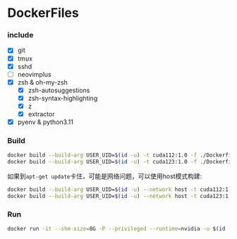 # DockerFiles

### include

- [x] git
- [x] tmux
- [x] sshd
- [ ] neovimplus
- [x] zsh & oh-my-zsh
  - [x] zsh-autosuggestions
  - [x] zsh-syntax-highlighting
  - [x] z
  - [x] extractor
- [x] pyenv & python3.11

### Build

```sh
docker build --build-arg USER_UID=$(id -u) -t cuda112:1.0 -f ./Dockerfile-cuda112 .
docker build --build-arg USER_UID=$(id -u) -t cuda123:1.0 -f ./Dockerfile-cuda123 .
```

如果到`apt-get update`卡住，可能是网络问题，可以使用host模式构建:

```sh
docker build --build-arg USER_UID=$(id -u) --network host -t cuda112:1.0 -f ./Dockerfile-cuda112 .
docker build --build-arg USER_UID=$(id -u) --network host -t cuda123:1.0 -f ./Dockerfile-cuda123 .
```

### Run

```sh
docker run -it --shm-size=8G -P --privileged --runtime=nvidia -u $(id -u) --name "NAME" -v PATH_LOCAL:/home/ubuntu/PATH_DOCKER DOCKER_IMAGE /bin/zsh
```
